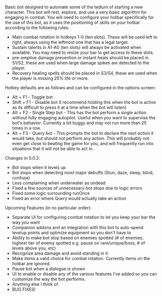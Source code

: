 Basic bot designed to automate some of the tedium of starting a new character.
This bot will rest, explore, and use a very basic algorithm for engaging in combat.
You will need to configure your hotbar specifically for the use of this bot,
as it uses the positioning of skills on your hotbar according to the following rules:
* Main combat rotation in hotkeys 1-0 (ten slots). These will be used left to right, always using the leftmost one that has a legal target.
* Sustain talents in A1-A0 (ten slots) will always be activated when available. You may need to resize your bar to get access to these slots.
* pre-emptive damage prevention or instant heals should be placed in S1/S2, these are used when large damage spikes are detected to the player.
* Recovery healing spells should be placed in S3/S4, these are used when the player is missing 25% life or more.

Hotkey defaults are as follows and can be configured in the options screen:
* Alt + F1 - Toggle bot
* Shift + F1 - Disable bot (I recommend holding this when the bot is active as its difficult to press it at a time when the bot will listen)
* Alt + F2 - Single Step bot - This has the bot perform a single action without fully engaging autopilot.
  Useful when you want to supervise the bot's behavior. Currently a bit buggy and may not run more than 25 times in a row.
* Alt + F3 - Query bot - This prompts the bot to declare the next action it would take, but should not perform any action.
This will probably not even get close to beating the game for you, and will frequently run into situations that it will not be able to act in.

Changes in 0.0.2:
* Bot stops when it levels up
* Bot stops when detecting most major debuffs (Stun, daze, sleep, blind, confuse)
* Less complaining when underwater as undead
* Fixed a few sources of unnecessary bot stops due to logic errors
* Fixed some logic surrounding runOnce
* Fixed an error where Query would actually take an action

Upcoming Features (in no particular order):
* Separate UI for configuring combat rotation to let you keep your bar the way you want
* Companion addons and an integration with this bot to auto-spend levelup points and optimize equipment so you don't have to
* Ability to make bot stop based on enemies spotted (# of enemies, highest tier of enemy spotted e.g. pause on rare/unique/boss, # of levels above you, etc)
* Recognize area damage and avoid standing in it
* Make items a valid choice for combat rotation. Currently items on the hotbar are ignored.
* Pause bot when a dialogue is shown
* UI to enable or disable any of the various features I've added so you can customize the way the bot performs.
* Anything else I think of.
* BUG FIXES!